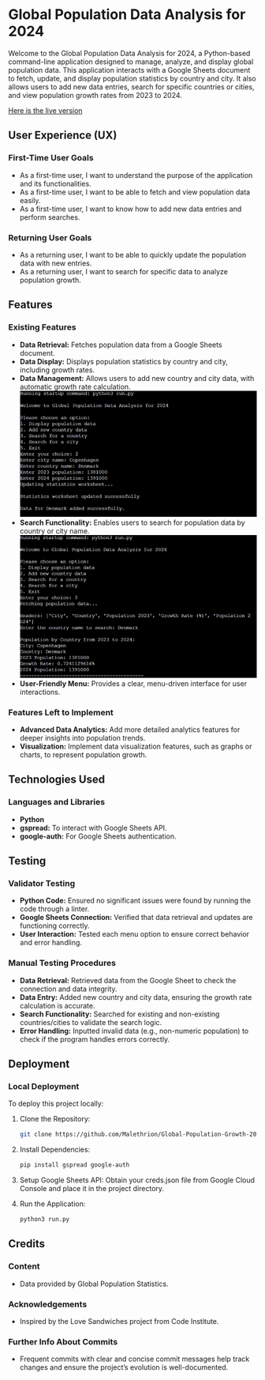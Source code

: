 # Global Population Data Analysis for 2024

Welcome to the Global Population Data Analysis for 2024, a Python-based command-line application designed to manage, analyze, and display global population data. This application interacts with a Google Sheets document to fetch, update, and display population statistics by country and city. It also allows users to add new data entries, search for specific countries or cities, and view population growth rates from 2023 to 2024.

[Here is the live version](https://global-population-growth-2024-4efbbdecc3dc.herokuapp.com/)
## User Experience (UX)

### First-Time User Goals
- As a first-time user, I want to understand the purpose of the application and its functionalities.
- As a first-time user, I want to be able to fetch and view population data easily.
- As a first-time user, I want to know how to add new data entries and perform searches.

### Returning User Goals
- As a returning user, I want to be able to quickly update the population data with new entries.
- As a returning user, I want to search for specific data to analyze population growth.

## Features

### Existing Features
- **Data Retrieval:** Fetches population data from a Google Sheets document.
- **Data Display:** Displays population statistics by country and city, including growth rates.
- **Data Management:** Allows users to add new country and city data, with automatic growth rate calculation.
![add country](https://raw.githubusercontent.com/Malethrion/Global-Population-Growth-2024/main/assets/images/addcountry.png)
- **Search Functionality:** Enables users to search for population data by country or city name.
![search country](https://raw.githubusercontent.com/Malethrion/Global-Population-Growth-2024/main/assets/images/searchcountry.png)
- **User-Friendly Menu:** Provides a clear, menu-driven interface for user interactions.

### Features Left to Implement
- **Advanced Data Analytics:** Add more detailed analytics features for deeper insights into population trends.
- **Visualization:** Implement data visualization features, such as graphs or charts, to represent population growth.

## Technologies Used

### Languages and Libraries
- **Python**
- **gspread:** To interact with Google Sheets API.
- **google-auth:** For Google Sheets authentication.

## Testing

### Validator Testing
- **Python Code:** Ensured no significant issues were found by running the code through a linter.
- **Google Sheets Connection:** Verified that data retrieval and updates are functioning correctly.
- **User Interaction:** Tested each menu option to ensure correct behavior and error handling.

### Manual Testing Procedures
- **Data Retrieval:** Retrieved data from the Google Sheet to check the connection and data integrity.
- **Data Entry:** Added new country and city data, ensuring the growth rate calculation is accurate.
- **Search Functionality:** Searched for existing and non-existing countries/cities to validate the search logic.
- **Error Handling:** Inputted invalid data (e.g., non-numeric population) to check if the program handles errors correctly.

## Deployment

### Local Deployment

To deploy this project locally:

1. Clone the Repository:
   ```bash
   git clone https://github.com/Malethrion/Global-Population-Growth-2024.git

2. Install Dependencies:
   ```bash
   pip install gspread google-auth

3. Setup Google Sheets API: Obtain your creds.json file from Google Cloud Console and place it in the project directory.

4. Run the Application:
   ```bash
   python3 run.py

## Credits
### Content
- Data provided by Global Population Statistics.
### Acknowledgements
- Inspired by the Love Sandwiches project from Code Institute.
### Further Info About Commits
- Frequent commits with clear and concise commit messages help track changes and ensure the project’s evolution is well-documented.